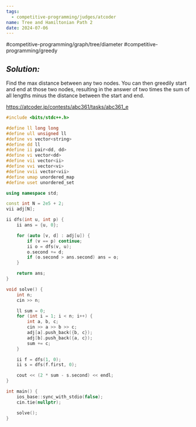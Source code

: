```yaml
---
tags:
  - competitive-programming/judges/atcoder
name: Tree and Hamiltonian Path 2
date: 2024-07-06
---
```

#competitive-programming/graph/tree/diameter #competitive-programming/greedy 
## _Solution:_
Find the max distance between any two nodes. You can then greedily start and end at those two nodes, resulting in the answer of two times the sum of all lengths minus the distance between the start and end.

https://atcoder.jp/contests/abc361/tasks/abc361_e
```cpp
#include <bits/stdc++.h>

#define ll long long
#define ull unsigned ll
#define vs vector<string>
#define dd ll
#define ii pair<dd, dd>
#define vi vector<dd>
#define vii vector<ii>
#define vvi vector<vi>
#define vvii vector<vii>
#define umap unordered_map
#define uset unordered_set

using namespace std;

const int N = 2e5 + 2;
vii adj[N];

ii dfs(int u, int p) {
    ii ans = {u, 0};

    for (auto [v, d] : adj[u]) {
        if (v == p) continue;
        ii o = dfs(v, u);
        o.second += d;
        if (o.second > ans.second) ans = o;
    }

    return ans;
}

void solve() {
    int n;
    cin >> n;

    ll sum = 0;
    for (int i = 1; i < n; i++) {
        int a, b, c;
        cin >> a >> b >> c;
        adj[a].push_back({b, c});
        adj[b].push_back({a, c});
        sum += c;
    }

    ii f = dfs(1, 0);
    ii s = dfs(f.first, 0);

    cout << (2 * sum - s.second) << endl;
}

int main() {
    ios_base::sync_with_stdio(false);
    cin.tie(nullptr);

    solve();
}

```